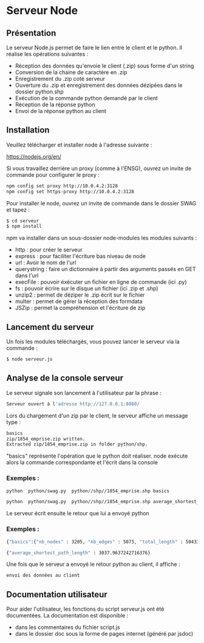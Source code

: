 # Serveur Node
## Présentation
Le serveur Node.js permet de faire le lien entre le client et le python.
Il réalise les opérations suivantes :

 - Réception des données qu'envoie le client (.zip) sous forme d'un string
 - Conversion de la chaine de caractère en .zip
 - Enregistrement du .zip coté serveur
 - Ouverture du .zip et enregistrement des données dézipées dans le dossier python.shp
 - Exécution de la commande python demandé par le client
 - Réception de la réponse python
 - Envoi de la réponse python au client

## Installation

Veuillez télécharger et installer node à l'adresse suivante :

https://nodejs.org/en/

Si vous travaillez derrière un proxy (comme à l'ENSG), ouvrez un invite de commande pour configurer le proxy :
```sh
npm config set proxy http://10.0.4.2:3128
npm config set https-proxy http://10.0.4.2:3128
```

Pour installer le node, ouvrez un invite de commande dans le dossier SWAG et tapez :

```sh
$ cd serveur
$ npm install
```

npm va installer dans un sous-dossier node-modules les modules suivants :

 -  http        : pour créer le serveur
 -  express     : pour faciliter l'écriture bas niveau de node
 -  url         : Avoir le nom de l'url
 -  querystring : faire un dictionnaire à partir des arguments passés en GET dans l'url
 -  execFile    : pouvoir éxécuter un fichier en ligne de commande (ici .py)
 -  fs          : pouvoir écrire sur le disque un fichier (ici .zip et .shp)
 -  unzip2      : permet de déziper le .zip écrit sur le fichier
 -  multer      : permet de gérer la réception des formdata
 -  JSZip       : permet la compréhension et l'écriture de zip

## Lancement du serveur

Un fois les modules téléchargés, vous pouvez lancer le serveur via la commande :

```sh
$ node serveur.js
```

## Analyse de la console serveur
Le serveur signale son lancement à l'utilisateur par la phrase :

```sh
Serveur ouvert à l'adresse http://127.0.0.1:8080/
```

Lors du chargement d'un zip par le client, le serveur affiche un message type :

```sh
basics
zip/1854_emprise.zip written.
Extracted zip/1854_emprise.zip in folder python/shp.
```
"basics" représente l'opération que le python doit réaliser.
node exécute alors la commande correspondante et l'écrit dans la console
### Exemples :
```sh
python  python/swag.py  python//shp//1854_emprise.shp basics
```
```sh
python  python/swag.py  python//shp//1854_emprise.shp average_shortest_path_length
```

Le serveur écrit ensuite le retour que lui a envoyé python
### Exemples :
```sh
{"basics":{"nb_nodes" : 3205, "nb_edges" : 5073, "total_length" : 504332}}
```
```sh
{"average_shortest_path_length" : 3037.9637242716376}
```
Une fois que le serveur a envoyé le retour python au client, il affiche :
```sh
envoi des données au client
```
## Documentation utilisateur
Pour aider l'utilisateur, les fonctions du script serveur.js ont été documentées.
La documentation est disponible :

-  dans les commentaires du fichier script.js
-  dans le dossier doc sous la forme de pages internet (généré par jsdoc)
